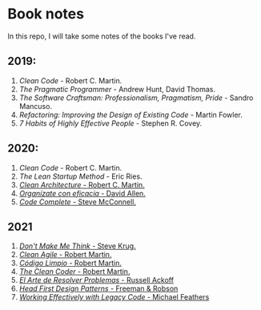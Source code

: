 # Book notes

In this repo, I will take some notes of the books I've read.

## 2019:

1. _Clean Code_ - Robert C. Martin.
2. _The Pragmatic Programmer_ - Andrew Hunt, David Thomas.
3. _The Software Craftsman: Professionalism, Pragmatism, Pride_ - Sandro Mancuso.
4. _Refactoring: Improving the Design of Existing Code_ - Martin Fowler.
5. _7 Habits of Highly Effective People_ - Stephen R. Covey.

## 2020:

1. _Clean Code_ - Robert C. Martin.
2. _The Lean Startup Method_ - Eric Ries.
3. [_Clean Architecture_ - Robert C. Martin.](CleanArchitecture-RobertCMartin.md)
4. [_Organízate con eficacia_ - David Allen.](OrganizateConEficacia-DavidAllen.md)
5. [_Code Complete_ - Steve McConnell.](CodeComplete-SteveMcConnell.md)

## 2021

1. [_Don't Make Me Think_ - Steve Krug.](DontMakeMeThink-SteveKrug.md)
2. [_Clean Agile_ - Robert Martin.](CleanAgile-RobertMartin.md)
3. [_Código Limpio_ - Robert Martin.](CodigoLimpio-RobertMartin.md)
4. [_The Clean Coder_ - Robert Martin.](TheCleanCoder-RobertMartin.md)
5. [_El Arte de Resolver Problemas_ - Russell Ackoff](ElArteDeResolverProblemas-RussellAckoff.md)
6. [_Head First Design Patterns_ - Freeman & Robson](HeadFirstDesignPatterns-FreemanRobson.md)
7. [_Working Effectively with Legacy Code_ - Michael Feathers](WorkingEffectivelyWithLegacyCode-MichaelFeathers.md)